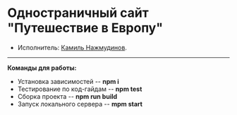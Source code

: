 # Одностраничный сайт "Путешествие в Европу"

* Исполнитель: [Камиль Нажмудинов](https://up.htmlacademy.ru/adaptive/22/user/253339).

---

**Команды для работы:**

* Установка зависимостей -- **npm i**
* Тестирование по код-гайдам -- **npm test**
* Сборка проекта -- **npm run build**
* Запуск локального сервера -- **mpm start**
